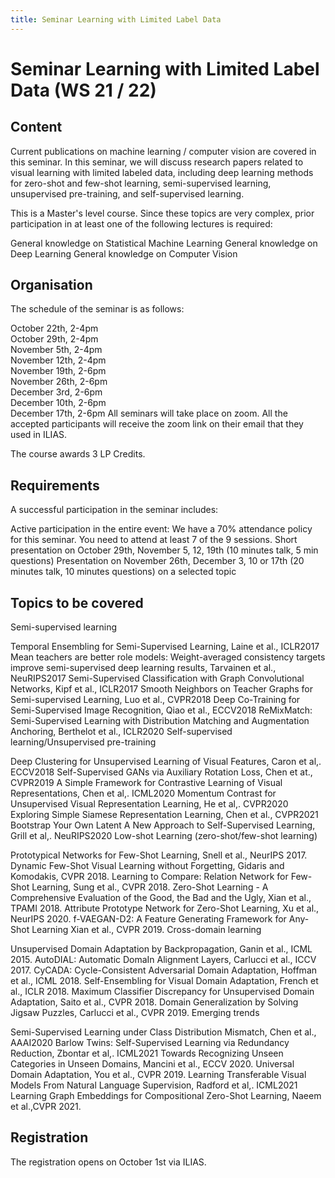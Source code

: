 ```yaml
---
title: Seminar Learning with Limited Label Data
---
```


# Seminar Learning with Limited Label Data (WS 21 / 22)
## Content

Current publications on machine learning / computer vision are covered in this seminar. In this seminar, we will discuss research papers related to visual learning with limited labeled data, including deep learning methods for zero-shot and few-shot learning, semi-supervised learning, unsupervised pre-training, and self-supervised learning.

This is a Master's level course. Since these topics are very complex, prior participation in at least one of the following lectures is required:

General knowledge on Statistical Machine Learning
General knowledge on Deep Learning
General knowledge on Computer Vision
 

## Organisation

The schedule of the seminar is as follows:

October 22th, 2-4pm            
October 29th, 2-4pm            
November 5th, 2-4pm            
November 12th, 2-4pm            
November 19th, 2-6pm            
November 26th, 2-6pm            
December 3rd, 2-6pm            
December 10th, 2-6pm            
December 17th, 2-6pm
All seminars will take place on zoom. All the accepted participants will receive the zoom link on their email that they used in ILIAS.

The course awards 3 LP Credits.

 

## Requirements

A successful participation in the seminar includes:

Active participation in the entire event: We have a 70% attendance policy for this seminar. You need to attend at least 7 of the 9 sessions.
Short presentation on October 29th, November 5, 12, 19th (10 minutes talk, 5 min questions)
Presentation on November 26th, December 3, 10 or 17th (20 minutes talk, 10 minutes questions) on a selected topic

## Topics to be covered

Semi-supervised learning

Temporal Ensembling for Semi-Supervised Learning, Laine et al., ICLR2017
Mean teachers are better role models: Weight-averaged consistency targets improve semi-supervised deep learning results, Tarvainen et al., NeuRIPS2017
Semi-Supervised Classification with Graph Convolutional Networks, Kipf et al., ICLR2017
Smooth Neighbors on Teacher Graphs for Semi-supervised Learning, Luo et al., CVPR2018
Deep Co-Training for Semi-Supervised Image Recognition, Qiao et al., ECCV2018
ReMixMatch: Semi-Supervised Learning with Distribution Matching and Augmentation Anchoring, Berthelot et al., ICLR2020
Self-supervised learning/Unsupervised pre-training

Deep Clustering for Unsupervised Learning of Visual Features, Caron et al,. ECCV2018
Self-Supervised GANs via Auxiliary Rotation Loss, Chen et at., CVPR2019
A Simple Framework for Contrastive Learning of Visual Representations, Chen et al,. ICML2020
Momentum Contrast for Unsupervised Visual Representation Learning, He et al,. CVPR2020
Exploring Simple Siamese Representation Learning, Chen et al., CVPR2021
Bootstrap Your Own Latent A New Approach to Self-Supervised Learning, Grill et al,. NeuRIPS2020
Low-shot Learning (zero-shot/few-shot learning)

Prototypical Networks for Few-Shot Learning, Snell et al., NeurIPS 2017.
Dynamic Few-Shot Visual Learning without Forgetting, Gidaris and Komodakis, CVPR 2018.
Learning to Compare: Relation Network for Few-Shot Learning, Sung et al., CVPR 2018.
Zero-Shot Learning - A Comprehensive Evaluation of the Good, the Bad and the Ugly, Xian et al., TPAMI 2018.
Attribute Prototype Network for Zero-Shot Learning, Xu et al., NeurIPS 2020.
f-VAEGAN-D2: A Feature Generating Framework for Any-Shot Learning Xian et al., CVPR 2019.
Cross-domain learning

Unsupervised Domain Adaptation by Backpropagation, Ganin et al., ICML 2015.
AutoDIAL: Automatic DomaIn Alignment Layers, Carlucci et al., ICCV 2017.
CyCADA: Cycle-Consistent Adversarial Domain Adaptation, Hoffman et al., ICML 2018.
Self-Ensembling for Visual Domain Adaptation, French et al., ICLR 2018.
Maximum Classifier Discrepancy for Unsupervised Domain Adaptation, Saito et al., CVPR 2018.
Domain Generalization by Solving Jigsaw Puzzles, Carlucci et al., CVPR 2019.
Emerging trends

Semi-Supervised Learning under Class Distribution Mismatch, Chen et al., AAAI2020
Barlow Twins: Self-Supervised Learning via Redundancy Reduction, Zbontar et al,. ICML2021
Towards Recognizing Unseen Categories in Unseen Domains, Mancini et al., ECCV 2020.
Universal Domain Adaptation, You et al., CVPR 2019.
Learning Transferable Visual Models From Natural Language Supervision, Radford et al,. ICML2021
Learning Graph Embeddings for Compositional Zero-Shot Learning, Naeem et al.,CVPR 2021.
 

## Registration

The registration opens on October 1st via ILIAS.